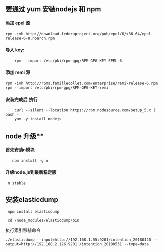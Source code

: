 ## 要通过 yum 安装nodejs 和 npm 

####  添加 epel 源 

```
rpm -ivh http://download.fedoraproject.org/pub/epel/6/x86_64/epel-release-6-8.noarch.rpm
```

####        导入 key:  

```
    rpm --import /etc/pki/rpm-gpg/RPM-GPG-KEY-EPEL-6
```

####       添加 remi 源 

```
rpm -ivh http://rpms.famillecollet.com/enterprise/remi-release-6.rpm
rpm --import /etc/pki/rpm-gpg/RPM-GPG-KEY-remi
```

####      安装完成后,执行 

```
    curl --silent --location https://rpm.nodesource.com/setup_5.x | bash -
    yum -y install nodejs
```

## node 升级**

####  首先安装n模块

```
   npm install -g n 
```

####  升级node.js到最新稳定版 

```
 n stable 
```

## 安装elasticdump

```
 npm install elasticdump
```

```
 cd /node_modules/elasticdump/bin 
```

执行索引移植命令

```
./elasticdump --input=http://192.168.1.55:9201/intention_20180420 --output=http://192.168.2.126:9201 /intention_20180531 --type=data
```

